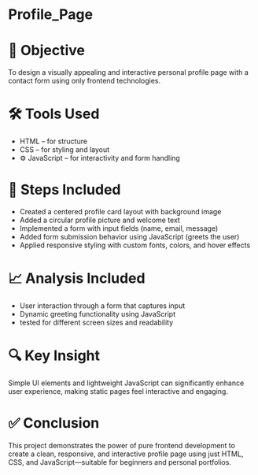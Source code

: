 # Profile_Page

# 🎯 Objective
To design a visually appealing and interactive personal profile page with a contact form using only frontend technologies.

# 🛠️ Tools Used
-  HTML – for structure
-  CSS – for styling and layout
- ⚙ JavaScript – for interactivity and form handling

# 🧾 Steps Included
- Created a centered profile card layout with background image
- Added a circular profile picture and welcome text
- Implemented a form with input fields (name, email, message)
- Added form submission behavior using JavaScript (greets the user)
- Applied responsive styling with custom fonts, colors, and hover effects

# 📈 Analysis Included
- User interaction through a form that captures input
- Dynamic greeting functionality using JavaScript
-  tested for different screen sizes and readability

# 🔍 Key Insight
Simple UI elements and lightweight JavaScript can significantly enhance user experience, making static pages feel interactive and engaging.

# ✅ Conclusion
This project demonstrates the power of pure frontend development to create a clean, responsive, and interactive profile page using just HTML, CSS, and JavaScript—suitable for beginners and personal portfolios.
